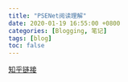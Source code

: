 ```yaml
---
title: "PSENet阅读理解"
date: 2020-01-19 16:55:00 +0800
categories: [Blogging, 笔记]
tags: [blog]
toc: false
---
```

[知乎链接](https://zhuanlan.zhihu.com/p/103465317)
